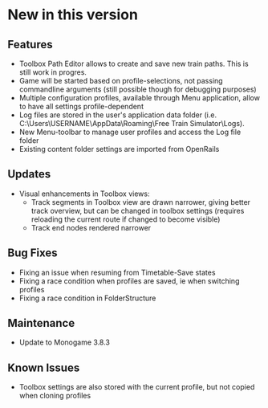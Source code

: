 # New in this version

## Features

- Toolbox Path Editor allows to create and save new train paths. This is still work in progres.
- Game will be started based on profile-selections, not passing commandline arguments (still possible though for debugging purposes)
- Multiple configuration profiles, available through Menu application, allow to have all settings profile-dependent
- Log files are stored in the user's application data folder (i.e. C:\Users\USERNAME\AppData\Roaming\Free Train Simulator\Logs). 
- New Menu-toolbar to manage user profiles and access the Log file folder
- Existing content folder settings are imported from OpenRails

## Updates
- Visual enhancements in Toolbox views:
  - Track segments in Toolbox view are drawn narrower, giving better track overview, but can be changed in toolbox settings (requires reloading the current route if changed to become visible)
  - Track end nodes rendered narrower

## Bug Fixes

- Fixing an issue when resuming from Timetable-Save states
- Fixing a race condition when profiles are saved, ie when switching profiles
- Fixing a race condition in FolderStructure

## Maintenance

- Update to Monogame 3.8.3

## Known Issues

- Toolbox settings are also stored with the current profile, but not copied when cloning profiles